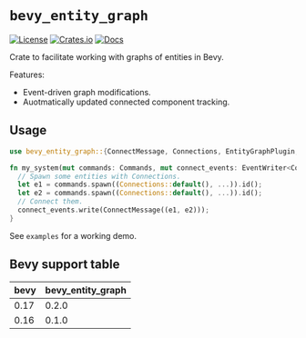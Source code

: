 # `bevy_entity_graph`

[![License](https://img.shields.io/badge/license-MIT%2FApache-blue.svg)](https://github.com/Katsutoshii/bevy_entity_graph#license)
[![Crates.io](https://img.shields.io/crates/v/bevy_entity_graph.svg)](https://crates.io/crates/bevy_entity_graph)
[![Docs](https://docs.rs/bevy_entity_graph/badge.svg)](https://docs.rs/bevy_entity_graph/latest/bevy_entity_graph/)

Crate to facilitate working with graphs of entities in Bevy.

Features:
- Event-driven graph modifications.
- Auotmatically updated connected component tracking.

## Usage

```rs
use bevy_entity_graph::{ConnectMessage, Connections, EntityGraphPlugin, InConnectedComponent};

fn my_system(mut commands: Commands, mut connect_events: EventWriter<ConnectEvent>) {
  // Spawn some entities with Connections.
  let e1 = commands.spawn((Connections::default(), ...)).id();
  let e2 = commands.spawn((Connections::default(), ...)).id();
  // Connect them.
  connect_events.write(ConnectMessage((e1, e2)));
}
```

See `examples` for a working demo.

## Bevy support table

| bevy | bevy_entity_graph |
| ---- | ----------------- |
| 0.17 | 0.2.0             |
| 0.16 | 0.1.0             |
